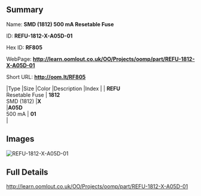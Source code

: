 

## Summary
 
Name: __SMD (1812) 500 mA Resetable Fuse__

ID: __REFU-1812-X-A05D-01__

Hex ID: __RF805__

WebPage: __http://learn.oomlout.co.uk/OO/Projects/oomp/part/REFU-1812-X-A05D-01__

Short URL: __http://oom.lt/RF805__


|Type   |Size   |Color   |Description   |Index   |
| __REFU__ <br>Resetable Fuse  | __1812__<br>SMD (1812)   |__X__<br>    |__A05D__<br>500 mA    | __01__<br>  |


## Images
![REFU-1812-X-A05D-01](http://oomlout.com/oomp-gen/parts/REFU-1812-X-A05D-01/REFU-1812-X-A05D-01_420.jpg)

## Full Details

 http://learn.oomlout.co.uk/OO/Projects/oomp/part/REFU-1812-X-A05D-01

